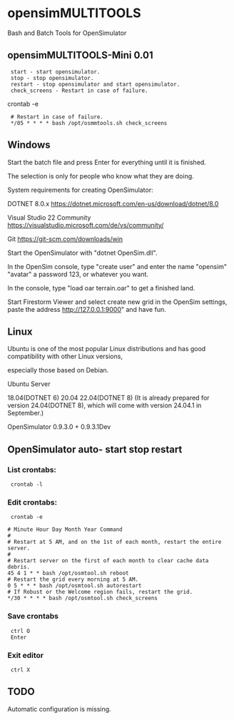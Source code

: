 # opensimMULTITOOLS
Bash and Batch Tools for OpenSimulator 

## opensimMULTITOOLS-Mini 0.01

     start - start opensimulator.
     stop - stop opensimulator.
     restart - stop opensimulator and start opensimulator.
     check_screens - Restart in case of failure.

crontab -e

     # Restart in case of failure.
     */05 * * * * bash /opt/osmmtools.sh check_screens

## Windows
Start the batch file and press Enter for everything until it is finished.

The selection is only for people who know what they are doing.

System requirements for creating OpenSimulator:

DOTNET 8.0.x https://dotnet.microsoft.com/en-us/download/dotnet/8.0

Visual Studio 22 Community https://visualstudio.microsoft.com/de/vs/community/

Git https://git-scm.com/downloads/win

Start the OpenSimulator with "dotnet OpenSim.dll".

In the OpenSim console, type "create user" and enter the name "opensim" "avatar" a password 123, or whatever you want.

In the console, type "load oar terrain.oar" to get a finished land.

Start Firestorm Viewer and select create new grid in the OpenSim settings, paste the address http://127.0.0.1:9000" and have fun.

## Linux
Ubuntu is one of the most popular Linux distributions and has good compatibility with other Linux versions, 

especially those based on Debian. 

Ubuntu Server 

18.04(DOTNET 6) 20.04 22.04(DOTNET 8) (It is already prepared for version 24.04(DOTNET 8), which will come with version 24.04.1 in September.) 

OpenSimulator 0.9.3.0 + 0.9.3.1Dev

## OpenSimulator auto- start stop restart

### List crontabs:
     crontab -l

### Edit crontabs:
     crontab -e
```
# Minute Hour Day Month Year Command
#
# Restart at 5 AM, and on the 1st of each month, restart the entire server.
#
# Restart server on the first of each month to clear cache data debris.
45 4 1 * * bash /opt/osmtool.sh reboot
# Restart the grid every morning at 5 AM.
0 5 * * * bash /opt/osmtool.sh autorestart
# If Robust or the Welcome region fails, restart the grid.
*/30 * * * * bash /opt/osmtool.sh check_screens
```
### Save crontabs
     ctrl O
     Enter
### Exit editor
     ctrl X

## TODO
Automatic configuration is missing.
